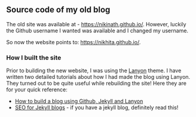 ## Source code of my old blog

The old site was available at - https://nikinath.github.io/. However, luckily the Github username I wanted was available and I changed my username.

So now the website points to: https://nikhita.github.io/.

### How I built the site

Prior to building the new website, I was using the [Lanyon](https://github.com/poole/lanyon) theme. I have written two detailed tutorials about how I had made the blog using Lanyon. They turned out to be quite useful while rebuilding the site! Here they are for your quick reference:

* [How to build a blog using Github, Jekyll and Lanyon](https://nikinath.github.io/build-blog-using-github-jekyll)
* [SEO for Jekyll blogs](https://nikinath.github.io/build-blog-using-github-jekyll) - if you have a jekyll blog, definitely read this! 
